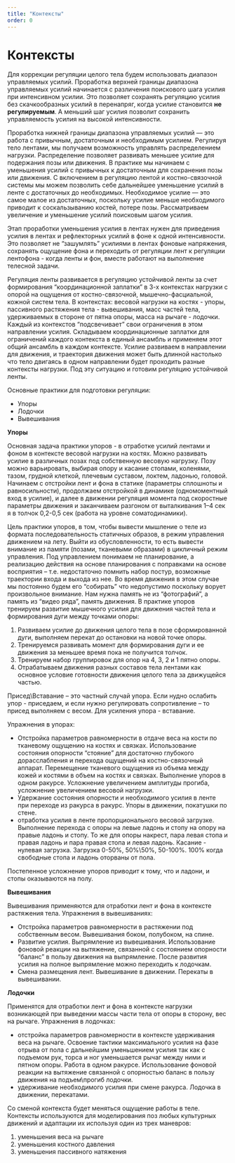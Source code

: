 ```yaml
---
title: "Контексты"
order: 0
---
```


# Контексты

Для коррекции регуляции целого тела будем использовать диапазон управляемых усилий. Проработка верхней границы диапазона управляемых усилий начинается с различения поискового шага усилия при интенсивном усилии. Это позволяет сохранять регуляцию усилия без скачкообразных усилий в перенапряг, когда усилие становится **не регулируемым**. А меньший шаг усилия позволит сохранить управляемость усилия на высокой интенсивности.

Проработка нижней границы диапазона управляемых усилий — это работа с привычным, достаточным и необходимым усилием. Регулируя тело лентами, мы получаем возможность управлять распределением нагрузки. Распределение позволяет развивать меньшее усилие для подержания позы или движения. В практике мы начинаем с уменьшения усилий с привычных к достаточным для сохранения позы или движения. С включением в регуляцию лентой и костно-связочной системы мы можем позволить себе дальнейшее уменьшение усилий в ленте с достаточных до необходимых. Необходимое усилие — это самое малое из достаточных, поскольку усилие меньше необходимого приводит к соскальзыванию костей, потере позы. Рассматриваем увеличение и уменьшение усилий поисковым шагом усилия.

Этап проработки уменьшения усилия в лентах нужен для приведения усилия в лентах и рефлекторных усилий в фоне к одной интенсивности. Это позволяет не “зашумлять” усилиями в лентах фоновые напряжения, сохранять ощущение фона и переходить от регуляции лент к регуляции лентофона - когда ленты и фон, вместе работают на выполнение телесной задачи.

Регуляция ленты развивается в регуляцию устойчивой ленты за счет формирования “координационной заплатки” в 3-х контекстах нагрузки с опорой на ощущения от костно-связочной, мышечно-фасциальной, кожной систем тела. В контекстах: весовой нагрузки на костях - упоры, пассивного растяжения тела - вывешивания, масс частей тела, удерживаемых в стороне от пятна опоры, масса на рычаге - лодочки. Каждый из контекстов “подсвечивает” свои ограничения в этом направлении усилия. Складываем координационные заплатки для ограничений каждого контекста в единый ансамбль и применяем этот общий ансамбль в каждом контексте. Усилие развиваем в направлении для движения, и траектория движения может быть длинной настолько что тело двигаясь в одном направлении будет проходить разные контексты нагрузки. Под эту ситуацию и готовим регуляцию устойчивой ленты.

Основные практики для подготовки регуляции:

* Упоры
* Лодочки
* Вывешивания

**Упоры**

Основная задача практики упоров - в отработке усилий лентами и фоном в контексте весовой нагрузки на костях. Можно развивать усилие в различных позах под собственную весовую нагрузку. Позу можно варьировать, выбирая опору и касание стопами, коленями, тазом, грудной клеткой, плечевым суставом, локтем, ладонью, головой. Начинаем с отстройки лент и фона в статике (параметры сплошноты и равносильности), продолжаем отстройкой в динамике (одномоментный вход в усилие), и далее в движении регуляция момента под скоростные параметры движения и заканчиваем разгоном от выталкивания 1–4 сек я в толчок 0,2-0,5 сек (работа на уровне соматодинамики).

Цель практики упоров, в том, чтобы вывести мышление о теле из формата последовательность статичных образов, в режим управления движением на лету. Выйти из обусловленности, то есть вывести внимание из памяти (позами, тканевыми образами) в цикличный режим управления. Под управлением понимаем не планирование, а реализацию действия на основе планирования с поправками на основе восприятия – т.е. недостаточно помнить набор постур, возможные траектории входа и выхода из нее. Во время движения в этом случае мы постоянно будем его “собирать” что недопустимо поскольку ворует произвольное внимание. Нам нужна память не из “фотографий”, а память из “видео ряда”, память движения. В практике упоров тренируем развитие мышечного усилия для движения частей тела и формирования дуги между точками опоры:

1. Развиваем усилие до движения целого тела в позе сформированной дуги, выполняем перекат до остановки на новой точке опоры.
2. Тренируемся развивать момент для формирования дуги и ее движения за меньшее время пока не получится толчок.
3. Тренируем набор группировок для опор на 4, 3, 2 и 1 пятно опоры.
4. Отрабатываем движения разных составов тела лентами как основное условие готовности движения целого тела за движущейся частью.

Присед\Вставание – это частный случай упора. Если нудно ослабить упор - приседаем, и если нужно регулировать сопротивление – то присед выполняем с весом. Для усиления упора - вставание.

Упражнения в упорах:

* Отстройка параметров равномерности в отдаче веса на кости по тканевому ощущению на костях и связках. Использование состояния опорности “стояние” для достаточно глубокого дорасслабления и перехода ощущений на костно-связочный аппарат. Перемещение тканевого ощущения из объема между кожей и костями в объем на костях и связках. Выполнение упоров в одном ракурсе. Усложнение увеличением амплитуды прогиба, усложнение увеличением весовой нагрузки.
* Удержание состояния опорности и необходимого усилия в ленте при переходе из ракурса в ракурс. Упоры в движении, покатушки по стене.
* отработка усилия в ленте пропорционального весовой загрузке. Выполнение перехода с опоры на левые ладонь и стопу на опору на правые ладонь и стопу. То же для опоры накрест, пара левая стопа и правая ладонь и пара правая стопа и левая ладонь. Касание - нулевая загрузка. Загрузка 0-50%, 50%\50%, 50-100%. 100% когда свободные стопа и ладонь оторваны от пола.

Постепенное усложнение упоров приводит к тому, что и ладони, и стопы оказываются на полу.

**Вывешивания**

Вывешивания применяются для отработки лент и фона в контексте растяжения тела. Упражнения в вывешиваниях:

* Отстройка параметров равномерности в растяжении под собственным весом. Вывешивания боком, полубоком, на спине.
* Развитие усилия. Выпрямление из вывешивания. Использование фоновой реакции на вытяжение, связанной с состоянием опорности “баланс” в пользу движения на выпрямление. После развития усилия на полное выпрямление можно переходить к лодочкам.
* Смена размещения лент. Вывешивание в движении. Перекаты в вывешивании.

**Лодочки**

Применятся для отработки лент и фона в контексте нагрузки возникающей при выведении массы части тела от опоры в сторону, вес на рычаге. Упражнения в лодочках:

* отстройка параметров равномерности в контексте удерживания веса на рычаге. Освоение тактики максимального усилия на фазе отрыва от пола с дальнейшим уменьшением усилия так как с подъемом рук, торса и ног уменьшается рычаг между ними и пятном опоры. Работа в одном ракурсе. Использование фоновой реакции на вытяжение связанной с опорностью баланс в пользу движения на подъем\прогиб лодочки.
* удерживание необходимого усилия при смене ракурса. Лодочка в движении, перекатами.

Со сменой контекста будет меняться ощущение работы в теле. Контексты используются для моделирования поз любых культурных движений и адаптации их используя один из трех маневров:

1. уменьшения веса на рычаге
2. уменьшения костного давления
3. уменьшения пассивного натяжения